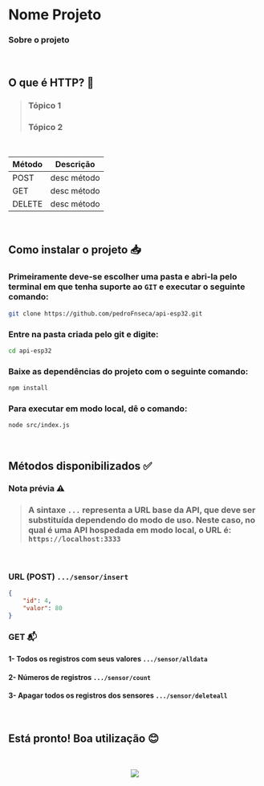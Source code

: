 # Nome Projeto
### Sobre o projeto

<br>

## O que é HTTP? 🤔
> ### Tópico 1
> ### Tópico 2

<br>

| Método | Descrição |
|--------|-----------|
|  POST  |desc método|
|GET     | desc método|
|DELETE| desc método|

<br>

## Como instalar o projeto 📥

### Primeiramente deve-se escolher uma pasta e abri-la pelo terminal em que tenha suporte ao ```GIT``` e executar o seguinte comando:
```bash
git clone https://github.com/pedroFnseca/api-esp32.git
```

### Entre na pasta criada pelo git e digite:
```bash
cd api-esp32
```

### Baixe as dependências do projeto com o seguinte comando:
```bash
npm install
```
### Para executar em modo local, dê o comando:
```bash
node src/index.js
```
<br>

## Métodos disponibilizados ✅
### Nota prévia ⚠️

> ### A sintaxe ```...``` representa a URL base da API, que deve ser substituída dependendo do modo de uso. Neste caso, no qual é uma API hospedada em modo local, o URL é: ```https://localhost:3333```

<br> 

### URL (POST) ```.../sensor/insert``` 
```json
{
    "id": 4,      
    "valor": 80
}
```
### GET 📬

#### 1- Todos os registros com seus valores ```.../sensor/alldata```
#### 2- Números de registros ```.../sensor/count```
#### 3- Apagar todos os registros dos sensores ```.../sensor/deleteall```

<br>

## Está pronto! Boa utilização 😊

<br>

<p align = "center">
<img src= "https://img.shields.io/badge/License-MIT-yellow.svg"/>
</p>
